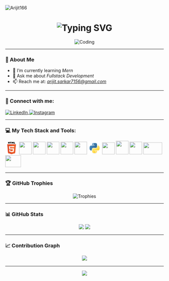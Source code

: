 <p align="left"> 
  <img src="https://komarev.com/ghpvc/?username=Arijit166&label=Profile%20views&color=0e75b6&style=flat" alt="Arijit166" />
</p>

<h1 align="center">
  <img src="https://readme-typing-svg.demolab.com?font=Fira+Code&weight=600&size=30&duration=3000&pause=1000&color=00FF00&center=true&vCenter=true&width=500&height=50&lines=%F0%9F%91%8B+Hey+developers!;I'm+Arijit+Sarkar" alt="Typing SVG" />
</h1>

<p align="center">
  <img alt="Coding" width="400" src="https://gifdb.com/images/high/animated-man-computer-coding-nae6mec378lsg1i3.webp">
</p>

---

### 🌱 About Me

- 🌱 I’m currently learning *Mern*
- 💬 Ask me about *Fullstack Development*
- 📫 Reach me at: *arijit.sarkar7156@gmail.com*

---

### 🤝 Connect with me:

<p align="left">
  <a href="https://www.linkedin.com/in/arijit-sarkar-57738a354/" target="blank">
    <img align="center" src="https://raw.githubusercontent.com/rahuldkjain/github-profile-readme-generator/master/src/images/icons/Social/linked-in-alt.svg" alt="LinkedIn" height="30" width="40" />
  </a>
  <a href="https://www.instagram.com/arijit_sarkar07?igsh=bnQ4MGZ2ajYxb2sz" target="blank">
    <img align="center" src="https://upload.wikimedia.org/wikipedia/commons/thumb/e/e7/Instagram_logo_2016.svg/768px-Instagram_logo_2016.svg.png" alt="Instagram" height="30" width="30"/>
  </a>
</p>

---

### 💻 My Tech Stack and Tools:

<p align="left">
  <a href="https://www.w3.org/html/" target="_blank"><img src="https://raw.githubusercontent.com/devicons/devicon/master/icons/html5/html5-original-wordmark.svg" width="40" height="40"/></a>
  <a href="https://www.w3.org" target="_blank"><img src="https://tse3.mm.bing.net/th?id=OIP.t8LlCJIKEWi5TeqGdfoxHQHaJ3&pid=Api&P=0&h=180" width="40" height="40"/></a>
  <a href="https://tailwindcss.com" target="_blank"><img src="https://tse1.mm.bing.net/th?id=OIP.GdUWbrVtbNezIRl6jg_ymAHaEh&pid=Api&P=0&h=180" width="40" height="40"/></a>
  <a href="https://www.javascript.com" target="_blank"><img src="https://tse4.mm.bing.net/th?id=OIP.Oag0dh4MINdG_qxOzJMoiwHaIB&pid=Api&P=0&h=180" width="40" height="40"/></a>
  <a href="https://www.cprogramming.com" target="_blank"><img src="https://up.yimg.com/ib/th?id=OIP.-wK8kSbegCP7kdE8hVjRCQHaHk&pid=Api&rs=1&c=1&qlt=95&w=121&h=124" width="40" height="40"/></a>
  <a href="https://www.mysql.com" target="_blank"><img src="https://www.vhv.rs/dpng/d/543-5438423_mysql-logo-hd-png-download.png" width="40" height="40"/></a>
  <a href="https://www.python.org" target="_blank"><img src="https://raw.githubusercontent.com/devicons/devicon/master/icons/python/python-original.svg" width="40" height="40"/></a>
  <a href="https://code.visualstudio.com" target="_blank"><img src="https://tse1.mm.bing.net/th?id=OIP.ORnlsvc38UKkWSEyDmZjggHaHa&pid=Api&P=0&h=180" width="40" height="38"/></a>
  <a href="https://github.com" target="_blank"><img src="https://github.githubassets.com/assets/GitHub-Mark-ea2971cee799.png" width="40" height="43"/></a>
  <a href="https://nodejs.org" target="_blank"><img src="https://sp.yimg.com/ib/th?id=OIP.e_X0lPfFAgpZayzDVy8-vwHaHa&pid=Api&w=148&h=148&c=7&dpr=2&rs=1" width="40" height="40"/></a>
  <a href="https://expressjs.com" target="_blank"><img src="https://tse1.mm.bing.net/th?id=OIP.zjD1ZJWXWfgymLgx3dqcLAHaEK&pid=Api&P=0&h=180" width="60" height="38"/></a>
  <a href="https://ejs.co" target="_blank"><img src="https://static.vecteezy.com/system/resources/previews/008/942/398/non_2x/ejs-logo-ejs-letter-ejs-letter-logo-design-initials-ejs-logo-linked-with-circle-and-uppercase-monogram-logo-ejs-typography-for-technology-business-and-real-estate-brand-vector.jpg" width="50" height="38"/></a>
</p>

---

### 🏆 GitHub Trophies

<p align="center">
  <img src="https://github-profile-trophy.vercel.app/?username=Arijit166&theme=onedark" alt="Trophies"/>
</p>

---

### 📊 GitHub Stats

<p align="center">
  <img width="47%" src="https://github-readme-stats.vercel.app/api?username=Arijit166&show_icons=true&count_private=true&theme=radical" />
  <img width="47%" src="https://github-readme-stats.vercel.app/api/top-langs/?username=Arijit166&layout=compact&theme=highcontrast" />
</p>

---

### 📈 Contribution Graph

<p align="center">
  <img src="https://github-readme-activity-graph.vercel.app/graph?username=Arijit166&theme=react-dark" />
</p>

---


<p align="center">
  <img src="https://media.giphy.com/media/3o85xwxr06YNoFdSbm/giphy.gif" width="300">
</p>

